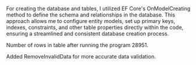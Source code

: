For creating the database and tables, I utilized EF Core's OnModelCreating method to define the schema and relationships in the database. 
This approach allows me to configure entity models, set up primary keys, indexes, constraints, and other table properties directly within the code, ensuring a streamlined and consistent database creation process.

Number of rows in table after running the program 28951.

Added RemoveInvalidData for more accurate data validation.
